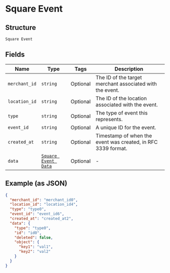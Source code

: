 
# Square Event

## Structure

`Square Event`

## Fields

| Name | Type | Tags | Description |
|  --- | --- | --- | --- |
| `merchant_id` | `string` | Optional | The ID of the target merchant associated with the event. |
| `location_id` | `string` | Optional | The ID of the location associated with the event. |
| `type` | `string` | Optional | The type of event this represents. |
| `event_id` | `string` | Optional | A unique ID for the event. |
| `created_at` | `string` | Optional | Timestamp of when the event was created, in RFC 3339 format. |
| `data` | [`Square Event Data`](../../doc/models/square-event-data.md) | Optional | - |

## Example (as JSON)

```json
{
  "merchant_id": "merchant_id0",
  "location_id": "location_id4",
  "type": "type0",
  "event_id": "event_id6",
  "created_at": "created_at2",
  "data": {
    "type": "type0",
    "id": "id0",
    "deleted": false,
    "object": {
      "key1": "val1",
      "key2": "val2"
    }
  }
}
```

